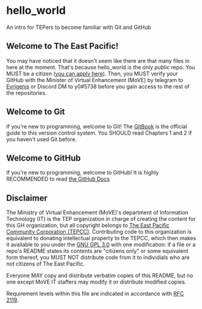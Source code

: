 # hello_world
An intro for TEPers to become familiar with Git and GitHub

## Welcome to The East Pacific!
You may have noticed that it doesn't seem like there are that many files in here at the moment. That's because hello_world is the only public repo. You MUST be a citizen ([you can apply here](https://tep.li/citizenship)). Then, you MUST verify your GitHub with the Minister of Virtual Enhancement (MoVE) by telegram to [Evrigenis](https://www.nationstates.net/nation=evrigenis) or Discord DM to y0#5738 before you gain access to the rest of the repositories.

## Welcome to Git
If you're new to programming, welcome to Git! The [GitBook](https://git-scm.com/book/en/v2) is the official guide to this version control system. You SHOULD read Chapters 1 and 2 if you haven't used Git before.

## Welcome to GitHub
If you're new to programming, welcome to GitHub! It is highly RECOMMENDED to read [the GitHub Docs](https://docs.github.com/en/github/getting-started-with-github)

## Disclaimer
The Ministry of Virtual Enhancement (MoVE)'s department of Information Technology (IT) is the TEP organization in charge of creating the content for this GH organization, but all copyright belongs to [The East Pacific Community Corporation (TEPCC)](https://www.betterunite.com/theeastpacific). Contributing code to this organization is equivalent to donating intellectual property to the TEPCC, which then makes it available to you under the [GNU GPL 3.0](https://www.gnu.org/licenses/gpl-3.0.html) with one modification: if a file or a repo's README states its contents are "citizens only" or some equivalent form thereof, you MUST NOT distribute code from it to individials who are not citizens of The East Pacific.

Everyone MAY copy and distribute verbatim copies of this README, but no one except MoVE IT staffers may modify it or distribute modified copies.

Requirement levels within this file are indicated in accordance with [RFC 2119](https://tools.ietf.org/html/rfc2119).
